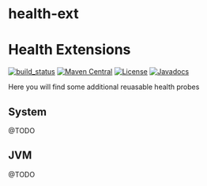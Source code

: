 # health-ext


# Health Extensions

[![build_status](https://travis-ci.com/microprofile-extensions/health-ext.svg?branch=master)](https://travis-ci.com/microprofile-extensions/health-ext)
[![Maven Central](https://maven-badges.herokuapp.com/maven-central/org.microprofile-ext/health-ext/badge.svg)](https://maven-badges.herokuapp.com/maven-central/org.microprofile-ext/health-ext)
[![License](https://img.shields.io/badge/license-Apache%202-blue.svg)](https://github.com/microprofile-extensions/health-ext/blob/master/LICENSE)
[![Javadocs](https://www.javadoc.io/badge/org.microprofile-ext/health-ext.svg)](https://www.javadoc.io/doc/org.microprofile-ext/health-ext)

Here you will find some additional reuasable health probes

## System

@TODO

## JVM

@TODO